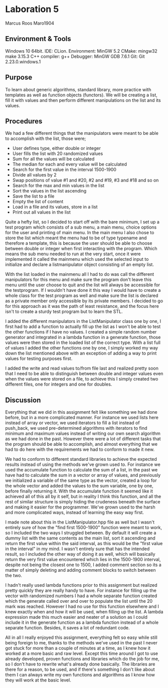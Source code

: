 # Laboration 5
Marcus Roos
Maro1904

## Environment & Tools
Windows 10 64bit. 
IDE: CLion. 
Environment: MinGW 5.2 
CMake: mingw32 make 3.15.3 
C++ compiler: g++ 
Debugger: MinGW GDB 7.6.1 
Git: Git 2.23.0.windows.1

## Purpose
To learn about generic algorithms, standard library, more practice with 
templates as well as function objects (functors). We will be creating a list, 
fill it with values and then perform different manipulations on the list and 
its values.

## Procedures
We had a few different things that the manipulators were meant to be able to 
accomplish with the list, those were;
* User defines type, either double or integer
* User fills the list with 20 randomized values
* Sum for all the values will be calculated
* The median for each and every value will be calculated
* Search for the first value in the interval 1500-1900
* Divide all values by 2
* Swap positions of value #1 and #20, #2 and #19, #3 and #18 and so on
* Search for the max and min values in the list
* Sort the values in the list ascending
* Save the list to a file
* Empty the list of content
* Load in a file and its values, store in a list
* Print out all values in the list

Quite a hefty list, so I decided to start off with the bare minimum, I set up
a test program which consists of a sub menu, a main menu, choice options for 
the user and printing of main menu. In the main menu I also chose to store the list 
which meant the menu had to be of type typename and therefore a template,
this is because the user should be able to choose between double or integer
when first interacting with the program. Which means the sub menu needed to run
at the very start, once it were implemented it called the mainmenu which 
used the selected input to initialize and declare a listmanipulator
object consisting of an empty list. 

With the list loaded in the mainmenu all I had to do was call the different 
manipulators for this menu and make sure the program don't leave this 
menu until the user choose to quit and the list will always be 
accessible for the testprogram. If I wouldn't have done it this way I would
have to create a whole class for the test program as well and make sure the list
is declared as a private member only accessible by its private members.
I decided to go for this approach as it was the path of least resistance, and 
the focus here isn't to create a sturdy test program but to learn the STL.

I added the different manipulators in the ListManipulator class one by one, 
I first had to add a function to actually fill up the list as I won't be 
able to test the other functions if I have no values. I created a simple 
random number generator and integrated in a lambda function in a generate 
function, those values were then stored in the loaded list of the correct 
type. With a list full of values I added the other functions one by one, 
I simply worked my way down the list mentioned above with an exception of 
adding a way to print values for testing purposes first.

I added the write and read values to/from file last and realized pretty soon
that I need to be able to distinguish between double and integer values 
even when the values were stored on a file, to achieve this I simply created two
different files, one for integers and one for doubles.

## Discussion
Everything that we did in this assignment felt like something we had done before,
but in a more complicated manner. For instance we used lists here instead of 
array or vector, we used iterators to fill a list instead of push_back, 
we used pre-determined algorithms with iterators to find minimum and
maximum values instead of writing our own search algorithm as we had done in the 
past. However there were a lot of different tasks that the program should be able
to accomplish, and almost everything that we had to do here with the requirements
we had to conform to made it new. 

We had to conform to different standard libraries to achieve the expected
results instead of using the methods we've grown used to. For instance we 
used the accumulate function to calculate the sum of a list, in the past 
we have had to calculate the sum in a vector or array of values, and 
previously we initialized a variable of the same type as the vector, 
created a loop for the whole vector and added the values to the sum
variable, one by one, before finally returning it. With the accumulate function 
it seemed like it achieved all of this all by it self, but in reality I think 
this function, and all the rest of similar structure is simply hiding the crudeness
beneath the surface and making it easier for the programmer. We've grown used
to the harsh and more complicated ways, instead of learning the easy way
first. 

I made note about this in the ListManipulator.hpp file as well but I wasn't 
entirely sure of how the "find first 1500-1900" function were meant to work,
so I included the two ways I struggled between. By default it will create a 
dummy list with the same contents as the main list, sort it ascending and return
the first value within the said interval, as this would be the "first value 
in the interval" in my mind. I wasn't entirely sure that has the intended result, 
so I included the other way of doing it as well, which will basically return 
the very first value encountered which lies in the 1500-1900 interval, despite 
not being the closest one to 1500, I added comment section so its a matter of 
simply deleting and adding comment blocks to switch between the two. 

I hadn't really used lambda functions prior to this assignment but realized 
pretty quickly they are really handy to have. For instance for filling up 
the vector with randomized numbers I had a whole separate function created 
which the generate called over and over to populate the list until the 
20 mark was reached. However I had no use for this function elsewhere 
and I knew exactly when and how it will be used, when filling up the list. A 
lambda expression made this much easier and neater of a solution as I could 
include it in the generate function as a lambda function instead of a whole
separate function. Besides, it saves a lot of redundant code.

All in all I really enjoyed this assignment, everything felt so easy while still
being foreign to me, thanks to the methods we've used in the past I never got 
stuck for more than a couple of minutes at a time, as I knew how it worked at 
a more basic and raw level. Except this time around I got to use already developed,
proven functions and libraries which do the job for me, so I don't have to 
rewrite what's already done basically. The libraries are there for a reason, to
be used, and if there's something I don't like about them I can always write my 
own functions and algorithms as I know how they will work at the basic level.